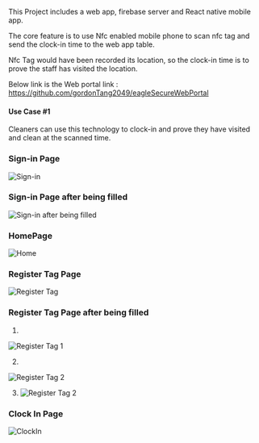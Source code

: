This Project includes a web app, firebase server and React native mobile app.

The core feature is to use Nfc enabled mobile phone to scan nfc tag and send the clock-in time to the web app table.

Nfc Tag would have been recorded its location, so the clock-in time is to prove the staff has visited the location.

Below link is the Web portal link :
https://github.com/gordonTang2049/eagleSecureWebPortal

#### Use Case #1
Cleaners can use this technology to clock-in and prove they have visited and clean at the scanned time.

### Sign-in Page

![Sign-in](./src/Login_Page.jpeg)

### Sign-in Page after being filled

![Sign-in after being filled](./src/LoginPage_filledDetail.jpeg)

### HomePage

![Home](./src/Login_Page.jpeg)

### Register Tag Page

![Register Tag](./src/RegisterTaG.jpeg)

### Register Tag Page after being filled
1.
![Register Tag 1](./src/RegisterTag_fill_tagLocation.jpeg)

2.
![Register Tag 2](./src/TagRegister_page.jpeg)

3. ![Register Tag 2](./src/TagRegister_page_scannedTag.jpeg)

### Clock In Page
![ClockIn](./src/ClockIn_Screen.jpeg)
